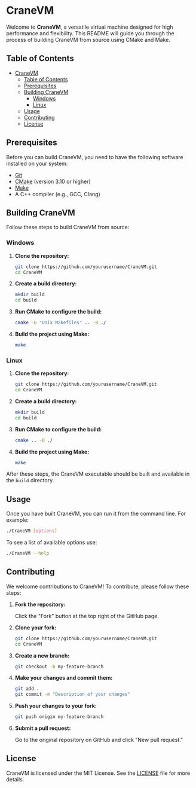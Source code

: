 # CraneVM

Welcome to **CraneVM**, a versatile virtual machine designed for high performance and flexibility. This README will guide you through the process of building CraneVM from source using CMake and Make.

## Table of Contents

- [CraneVM](#cranevm)
  - [Table of Contents](#table-of-contents)
  - [Prerequisites](#prerequisites)
  - [Building CraneVM](#building-cranevm)
    -   [Windows](#windows)
    -   [Linux](#linux)
  - [Usage](#usage)
  - [Contributing](#contributing)
  - [License](#license)

## Prerequisites

Before you can build CraneVM, you need to have the following software installed on your system:

- [Git](https://git-scm.com/)
- [CMake](https://cmake.org/) (version 3.10 or higher)
- [Make](https://www.gnu.org/software/make/)
- A C++ compiler (e.g., GCC, Clang)

## Building CraneVM

Follow these steps to build CraneVM from source:

### Windows

1. **Clone the repository:**

    ```sh
    git clone https://github.com/yourusername/CraneVM.git
    cd CraneVM
    ```

2. **Create a build directory:**

    ```sh
    mkdir build
    cd build
    ```

3. **Run CMake to configure the build:**

    ```sh
    cmake -G "Unix Makefiles" .. -B ./
    ```

5. **Build the project using Make:**

    ```sh
    make
    ```

### Linux

1. **Clone the repository:**

    ```sh
    git clone https://github.com/yourusername/CraneVM.git
    cd CraneVM
    ```

2. **Create a build directory:**

    ```sh
    mkdir build
    cd build
    ```

3. **Run CMake to configure the build:**

    ```sh
    cmake .. -B ./
    ```

5. **Build the project using Make:**

    ```sh
    make
    ```


After these steps, the CraneVM executable should be built and available in the `build` directory.

## Usage

Once you have built CraneVM, you can run it from the command line. For example:

```sh
./CraneVM [options]
```

To see a list of available options use:

```sh
./CraneVM --help
```

## Contributing

We welcome contributions to CraneVM! To contribute, please follow these steps:

1. **Fork the repository:**

    Click the "Fork" button at the top right of the GitHub page.

2. **Clone your fork:**

    ```sh
    git clone https://github.com/yourusername/CraneVM.git
    cd CraneVM
    ```

3. **Create a new branch:**

    ```sh
    git checkout -b my-feature-branch
    ```

4. **Make your changes and commit them:**

    ```sh
    git add .
    git commit -m "Description of your changes"
    ```

5. **Push your changes to your fork:**

    ```sh
    git push origin my-feature-branch
    ```

6. **Submit a pull request:**

    Go to the original repository on GitHub and click "New pull request."

## License

CraneVM is licensed under the MIT License. See the [LICENSE](LICENSE) file for more details.
